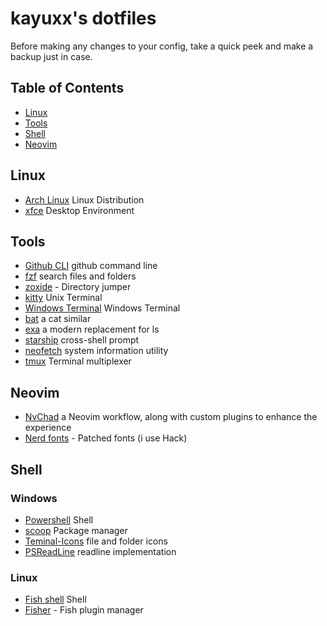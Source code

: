 # kayuxx's dotfiles

Before making any changes to your config, take a quick peek
and make a backup just in case.

## Table of Contents

- [Linux](#linux)
- [Tools](#tools)
- [Shell](#shell)
- [Neovim](#neovim)

## Linux

- [Arch Linux](https://archlinux.org/) Linux Distribution
- [xfce](https://xfce.org/) Desktop Environment

## Tools

- [Github CLI](https://cli.github.com) github command line
- [fzf](https://github.com/junegunn/fzf) search files and folders
- [zoxide](https://github.com/ajeetdsouza/zoxide) - Directory jumper
- [kitty](https://github.com/kovidgoyal/kitty) Unix Terminal
- [Windows Terminal](https://github.com/microsoft/terminal) Windows Terminal
- [bat](https://github.com/sharkdp/bat) a cat similar
- [exa](https://the.exa.website/) a modern replacement for ls
- [starship](https://starship.rs/) cross-shell prompt
- [neofetch](https://github.com/dylanaraps/neofetch) system information utility
- [tmux](https://github.com/tmux/tmux) Terminal multiplexer

## Neovim

- [NvChad](https://nvchad.com) a Neovim workflow, along with custom plugins to enhance the experience
- [Nerd fonts](https://github.com/ryanoasis/nerd-fonts) - Patched fonts (i use Hack)

## Shell

### Windows

- [Powershell](https://github.com/PowerShell/PowerShell) Shell
- [scoop](https://scoop.sh) Package manager
- [Teminal-Icons](https://github.com/devblackops/Terminal-Icons) file and folder
  icons
- [PSReadLine](https://github.com/PowerShell/PSReadLine) readline implementation

### Linux

- [Fish shell](https://fishshell.com/) Shell
- [Fisher](https://github.com/jorgebucaran/fisher) - Fish plugin manager
